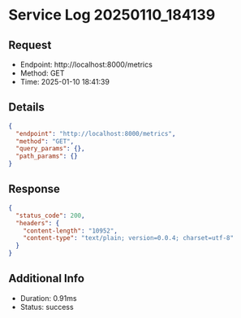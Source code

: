 # Service Log 20250110_184139

## Request
- Endpoint: http://localhost:8000/metrics
- Method: GET
- Time: 2025-01-10 18:41:39

## Details
```json
{
  "endpoint": "http://localhost:8000/metrics",
  "method": "GET",
  "query_params": {},
  "path_params": {}
}
```

## Response
```json
{
  "status_code": 200,
  "headers": {
    "content-length": "10952",
    "content-type": "text/plain; version=0.0.4; charset=utf-8"
  }
}
```

## Additional Info
- Duration: 0.91ms
- Status: success
